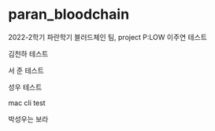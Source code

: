 # paran_bloodchain

2022-2학기 파란학기 블러드체인 팀, project P:LOW
이주연 테스트

김천하 테스트

서 준 테스트

성우 테스트 

mac cli test

박성우는 보라
